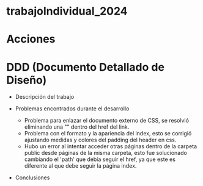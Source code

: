 # trabajoIndividual_2024

# Acciones



# DDD (Documento Detallado de Diseño)

- Descripción del trabajo



- Problemas encontrados durante el desarrollo
    - Problema para enlazar el documento externo de CSS, se resolvió eliminando una "\" dentro del href del link.
    - Problema con el formato y la apariencia del index, esto se corrigió ajustando medidas y colores del padding del header en css.
    - Hubo un error al intentar acceder otras páginas dentro de la carpeta public desde páginas de la misma carpeta, esto fue solucionado cambiando el 'path' que debía seguir el href, ya que este es diferente al que debe seguir la página index.


- Conclusiones